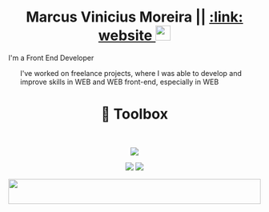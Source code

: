 <h1 align="center"> Marcus Vinicius Moreira || <a href="#">:link: website </a> <img src="https://raw.githubusercontent.com/MartinHeinz/MartinHeinz/master/wave.gif" width="30px" height="30px"></h1>
<p >I'm a Front End Developer</p>
<ul >I've worked on freelance projects, where I was able to develop and improve skills in WEB and WEB front-end, especially in WEB</ul>
<h1 align="center"> 🧰 Toolbox </h1>

<br/>

<p align="center">
    <img src="https://skillicons.dev/icons?i=js,ts,css,html,react,nodejs,mysql,figma,materialui,postgres&perline=10" />
</p>
  
  <div align="center"> 

  <a href="https://instagram.com/mark_silvah" target="_blank"><img src="https://img.shields.io/badge/-Instagram-%23E4405F?style=for-the-badge&logo=instagram&logoColor=white" target="_blank"></a>
  <a href="https://www.linkedin.com/in/marcus-vinicius-moreira-40b3591b2" target="_blank"><img src="https://img.shields.io/badge/-LinkedIn-%230077B5?style=for-the-badge&logo=linkedin&logoColor=white" target="_blank"></a> 

<img src="https://raw.githubusercontent.com/matfantinel/matfantinel/master/waves.svg" width="100%" height="50px">
